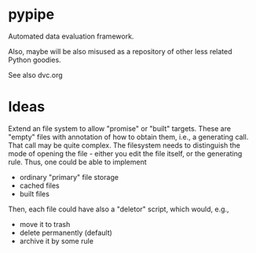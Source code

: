 # pypipe
Automated data evaluation framework.

Also, maybe will be also misused as a repository of other less related Python goodies.

See also dvc.org

# Ideas

Extend an file system to allow "promise" or "built" targets.
These are "empty" files with annotation of how to obtain them, i.e., a generating call.
That call may be quite complex.
The filesystem needs to distinguish the mode of opening the file - either you edit the file itself, or the generating rule.
Thus, one could be able to implement
- ordinary "primary" file storage
- cached files
- built files

Then, each file could have also a "deletor" script, which would, e.g.,
- move it to trash
- delete permanently (default)
- archive it by some rule
